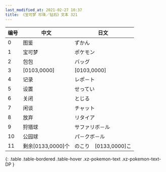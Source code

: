 ```yaml
---
last_modified_at: 2021-02-27 10:37
title: 《宝可梦 珍珠／钻石》文本 321
---
```

| 编号 | 中文 | 日文 |
| ---- | ---- | ---- |
| 0 | 图鉴 | ずかん |
| 1 | 宝可梦 | ポケモン |
| 2 | 包包 | バッグ |
| 3 | [0103,0000] | [0103,0000] |
| 4 | 记录 | レポ－ト |
| 5 | 设置 | せってい |
| 6 | 关闭 | とじる |
| 7 | 闲谈 | チャット |
| 8 | 放弃 | リタイア |
| 9 | 狩猎球 | サファリボ－ル |
| 10 | 公园球 | パ－クボ－ル |
| 11 | 剩余[0133,0000]个 | のこり　[0133,0000]こ |
{: .table .table-bordered .table-hover .xz-pokemon-text .xz-pokemon-text-DP }